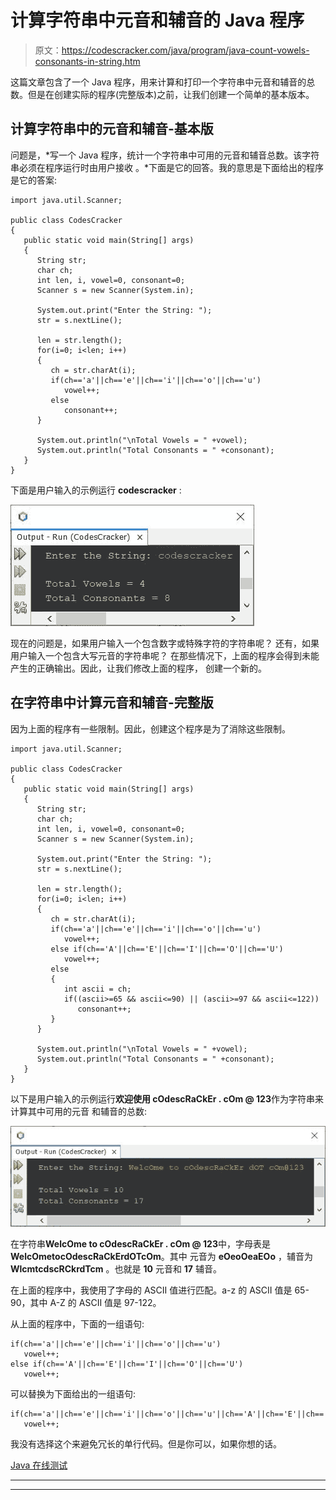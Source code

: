 # 计算字符串中元音和辅音的 Java 程序

> 原文：<https://codescracker.com/java/program/java-count-vowels-consonants-in-string.htm>

这篇文章包含了一个 Java 程序，用来计算和打印一个字符串中元音和辅音的总数。但是在创建实际的程序(完整版本)之前，让我们创建一个简单的基本版本。

## 计算字符串中的元音和辅音-基本版

问题是，*写一个 Java 程序，统计一个字符串中可用的元音和辅音总数。该字符串必须在程序运行时由用户接收 。*下面是它的回答。我的意思是下面给出的程序是它的答案:

```
import java.util.Scanner;

public class CodesCracker
{
   public static void main(String[] args)
   {
      String str;
      char ch;
      int len, i, vowel=0, consonant=0;
      Scanner s = new Scanner(System.in);

      System.out.print("Enter the String: ");
      str = s.nextLine();

      len = str.length();
      for(i=0; i<len; i++)
      {
         ch = str.charAt(i);
         if(ch=='a'||ch=='e'||ch=='i'||ch=='o'||ch=='u')
            vowel++;
         else
            consonant++;
      }

      System.out.println("\nTotal Vowels = " +vowel);
      System.out.println("Total Consonants = " +consonant);
   }
}
```

下面是用户输入的示例运行 **codescracker** :

![java count vowels in string](img/13df261c946b22bec1701d67c2bb8cae.png)

现在的问题是，如果用户输入一个包含数字或特殊字符的字符串呢？
还有，如果用户输入一个包含大写元音的字符串呢？
在那些情况下，上面的程序会得到未能产生的正确输出。因此，让我们修改上面的程序， 创建一个新的。

## 在字符串中计算元音和辅音-完整版

因为上面的程序有一些限制。因此，创建这个程序是为了消除这些限制。

```
import java.util.Scanner;

public class CodesCracker
{
   public static void main(String[] args)
   {
      String str;
      char ch;
      int len, i, vowel=0, consonant=0;
      Scanner s = new Scanner(System.in);

      System.out.print("Enter the String: ");
      str = s.nextLine();

      len = str.length();
      for(i=0; i<len; i++)
      {
         ch = str.charAt(i);
         if(ch=='a'||ch=='e'||ch=='i'||ch=='o'||ch=='u')
            vowel++;
         else if(ch=='A'||ch=='E'||ch=='I'||ch=='O'||ch=='U')
            vowel++;
         else
         {
            int ascii = ch;
            if((ascii>=65 && ascii<=90) || (ascii>=97 && ascii<=122))
               consonant++;
         }
      }

      System.out.println("\nTotal Vowels = " +vowel);
      System.out.println("Total Consonants = " +consonant);
   }
}
```

以下是用户输入的示例运行**欢迎使用 cOdescRaCkEr . cOm @ 123**作为字符串来计算其中可用的元音 和辅音的总数:

![java count consonants in string](img/bfbe1ea0ba0d905e1a1647dc584ffbf5.png)

在字符串**WelcOme to cOdescRaCkEr . cOm @ 123**中，字母表是**WelcOmetocOdescRaCkErdOTcOm**。其中 元音为 **eOeoOeaEOo** ，辅音为 **WlcmtcdscRCkrdTcm** 。也就是 **10** 元音和 **17** 辅音。

在上面的程序中，我使用了字母的 ASCII 值进行匹配。a-z 的 ASCII 值是 65-90，其中 A-Z 的 ASCII 值是 97-122。

从上面的程序中，下面的一组语句:

```
if(ch=='a'||ch=='e'||ch=='i'||ch=='o'||ch=='u')
   vowel++;
else if(ch=='A'||ch=='E'||ch=='I'||ch=='O'||ch=='U')
   vowel++;
```

可以替换为下面给出的一组语句:

```
if(ch=='a'||ch=='e'||ch=='i'||ch=='o'||ch=='u'||ch=='A'||ch=='E'||ch=='I'||ch=='O'||ch=='U')
   vowel++;
```

我没有选择这个来避免冗长的单行代码。但是你可以，如果你想的话。

[Java 在线测试](/exam/showtest.php?subid=1)

* * *

* * *